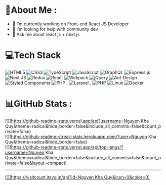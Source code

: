 # 💫About Me :

- 🔭 I’m currently working on Front-end React JS Developer
- 🤔 I’m looking for help with community dev
- 💬 Ask me about react js + next js

# 💻Tech Stack
![HTML5](https://img.shields.io/badge/html5-%23E34F26.svg?style=for-the-badge&logo=html5&logoColor=white) ![CSS3](https://img.shields.io/badge/css3-%231572B6.svg?style=for-the-badge&logo=css3&logoColor=white) ![TypeScript](https://img.shields.io/badge/typescript-%23007ACC.svg?style=for-the-badge&logo=typescript&logoColor=white) ![JavaScript](https://img.shields.io/badge/javascript-%23323330.svg?style=for-the-badge&logo=javascript&logoColor=%23F7DF1E) ![GraphQL](https://img.shields.io/badge/-GraphQL-E10098?style=for-the-badge&logo=graphql&logoColor=white) ![Express.js](https://img.shields.io/badge/express.js-%23404d59.svg?style=for-the-badge&logo=express&logoColor=%2361DAFB) ![Next JS](https://img.shields.io/badge/Next-black?style=for-the-badge&logo=next.js&logoColor=white) ![Redux](https://img.shields.io/badge/redux-%23593d88.svg?style=for-the-badge&logo=redux&logoColor=white) ![React](https://img.shields.io/badge/react-%2320232a.svg?style=for-the-badge&logo=react&logoColor=%2361DAFB) ![Webpack](https://img.shields.io/badge/webpack-%238DD6F9.svg?style=for-the-badge&logo=webpack&logoColor=black) ![jQuery](https://img.shields.io/badge/jquery-%230769AD.svg?style=for-the-badge&logo=jquery&logoColor=white) ![Ant-Design](https://img.shields.io/badge/-AntDesign-%230170FE?style=for-the-badge&logo=ant-design&logoColor=white) ![Styled Components](https://img.shields.io/badge/styled--components-DB7093?style=for-the-badge&logo=styled-components&logoColor=white)
![PHP](https://img.shields.io/badge/styled--components-DB7093?style=for-the-badge&logo=styled-components&logoColor=white) ,  ![Laravel](https://img.shields.io/badge/Laravel-orange?style=for-the-badge&logo=laravel&logoColor=Orange) , ![PHP](https://img.shields.io/badge/PHP-purple?style=for-the-badge&logo=php&logoColor=Purple)  ![Linux](https://img.shields.io/badge/Linux-black?style=for-the-badge&logo=linux&logoColor=black)  ![Docker](https://img.shields.io/badge/Docker-blue?style=for-the-badge&logo=docker&logoColor=blue) 
# 📊GitHub Stats :
![](https://github-readme-stats.vercel.app/api?username=Nguyen Kha Quy&theme=radical&hide_border=false&include_all_commits=false&count_private=false)<br/>
![](https://github-readme-streak-stats.herokuapp.com/?user=Nguyen Kha Quy&theme=radical&hide_border=false)<br/>
![](https://github-readme-stats.vercel.app/api/top-langs/?username=Nguyen Kha Quy&theme=radical&hide_border=false&include_all_commits=false&count_private=false&layout=compact)

---
[![](https://visitcount.itsvg.in/api?id=Nguyen Kha Quy&icon=0&color=0)](https://visitcount.itsvg.in)

